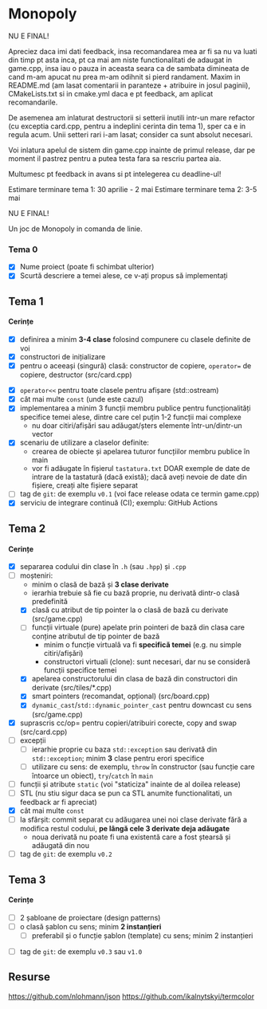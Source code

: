 # Monopoly
NU E FINAL!

Apreciez daca imi dati feedback, insa recomandarea mea ar fi sa nu va luati din timp pt asta inca, pt ca mai am niste functionalitati de adaugat in game.cpp, insa iau o pauza in aceasta seara ca de sambata dimineata de cand m-am apucat nu prea m-am odihnit si pierd randament. Maxim in README.md (am lasat comentarii in paranteze + atribuire in josul paginii), CMakeLists.txt si in cmake.yml daca e pt feedback, am aplicat recomandarile. 

De asemenea am inlaturat destructorii si setterii inutili intr-un mare refactor (cu exceptia card.cpp, pentru a indeplini cerinta din tema 1), sper ca e in regula acum. Unii setteri rari i-am lasat; consider ca sunt absolut necesari.

Voi inlatura apelul de sistem din game.cpp inainte de primul release, dar pe moment il pastrez pentru a putea testa fara sa rescriu partea aia.

Multumesc pt feedback in avans si pt intelegerea cu deadline-ul!

Estimare terminare tema 1: 30 aprilie - 2 mai
Estimare terminare tema 2: 3-5 mai

NU E FINAL!

Un joc de Monopoly in comanda de linie.

### Tema 0

- [X] Nume proiect (poate fi schimbat ulterior)
- [X] Scurtă descriere a temei alese, ce v-ați propus să implementați

## Tema 1

#### Cerințe
- [X] definirea a minim **3-4 clase** folosind compunere cu clasele definite de voi
- [X] constructori de inițializare
- [X] pentru o aceeași (singură) clasă: constructor de copiere, `operator=` de copiere, destructor (src/card.cpp)
<!-- - [ ] pentru o altă clasă: constructor de mutare, `operator=` de mutare, destructor -->
<!-- - [ ] pentru o altă clasă: toate cele 5 funcții membru speciale -->
- [X] `operator<<` pentru toate clasele pentru afișare (std::ostream)
- [X] cât mai multe `const` (unde este cazul)
- [X] implementarea a minim 3 funcții membru publice pentru funcționalități specifice temei alese, dintre care cel puțin 1-2 funcții mai complexe
  - nu doar citiri/afișări sau adăugat/șters elemente într-un/dintr-un vector
- [X] scenariu de utilizare a claselor definite:
  - crearea de obiecte și apelarea tuturor funcțiilor membru publice în main
  - vor fi adăugate în fișierul `tastatura.txt` DOAR exemple de date de intrare de la tastatură (dacă există); dacă aveți nevoie de date din fișiere, creați alte fișiere separat
- [ ] tag de `git`: de exemplu `v0.1` (voi face release odata ce termin game.cpp)
- [X] serviciu de integrare continuă (CI); exemplu: GitHub Actions

## Tema 2

#### Cerințe
- [X] separarea codului din clase în `.h` (sau `.hpp`) și `.cpp`
- [ ] moșteniri:
  - minim o clasă de bază și **3 clase derivate**
  - ierarhia trebuie să fie cu bază proprie, nu derivată dintr-o clasă predefinită
  - [X] clasă cu atribut de tip pointer la o clasă de bază cu derivate (src/game.cpp)
  - [ ] funcții virtuale (pure) apelate prin pointeri de bază din clasa care conține atributul de tip pointer de bază
    - minim o funcție virtuală va fi **specifică temei** (e.g. nu simple citiri/afișări)
    - constructori virtuali (clone): sunt necesari, dar nu se consideră funcții specifice temei
  - [X] apelarea constructorului din clasa de bază din constructori din derivate (src/tiles/*.cpp)
  - [X] smart pointers (recomandat, opțional) (src/board.cpp)
  - [X] `dynamic_cast`/`std::dynamic_pointer_cast` pentru downcast cu sens (src/game.cpp)
- [X] suprascris cc/op= pentru copieri/atribuiri corecte, copy and swap (src/card.cpp)
- [ ] excepții
  - [ ] ierarhie proprie cu baza `std::exception` sau derivată din `std::exception`; minim **3** clase pentru erori specifice
  - [ ] utilizare cu sens: de exemplu, `throw` în constructor (sau funcție care întoarce un obiect), `try`/`catch` în `main`
- [ ] funcții și atribute `static` (voi "staticiza" inainte de al doilea release)
- [ ] STL (nu stiu sigur daca se pun ca STL anumite functionalitati, un feedback ar fi apreciat)
- [X] cât mai multe `const`
- [ ] la sfârșit: commit separat cu adăugarea unei noi clase derivate fără a modifica restul codului, **pe lângă cele 3 derivate deja adăugate**
  - noua derivată nu poate fi una existentă care a fost ștearsă și adăugată din nou
- [ ] tag de `git`: de exemplu `v0.2`

## Tema 3

#### Cerințe
- [ ] 2 șabloane de proiectare (design patterns)
- [ ] o clasă șablon cu sens; minim **2 instanțieri**
  - [ ] preferabil și o funcție șablon (template) cu sens; minim 2 instanțieri
<!-- - [ ] o specializare pe funcție/clasă șablon -->
- [ ] tag de `git`: de exemplu `v0.3` sau `v1.0`

## Resurse
https://github.com/nlohmann/json
https://github.com/ikalnytskyi/termcolor